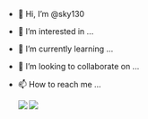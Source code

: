 - 👋 Hi, I’m @sky130
- 👀 I’m interested in ...
- 🌱 I’m currently learning ...
- 💞️ I’m looking to collaborate on ...
- 📫 How to reach me ...


  <a href="https://github.com/sky130">
     <img align="left" src="https://github-readme-stats.vercel.app/api?username=sky130&show_icons=true" />
  </a>

  <a href="https://github.com/sky130">
     <img align="left" src="https://github-readme-stats.vercel.app/api/top-langs/?username=sky130" />
   </a>



